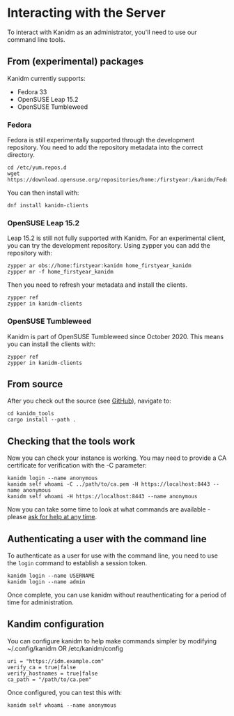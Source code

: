 # Interacting with the Server

To interact with Kanidm as an administrator, you'll need to use our command line tools.

## From (experimental) packages

Kanidm currently supports:

 * Fedora 33
 * OpenSUSE Leap 15.2
 * OpenSUSE Tumbleweed


### Fedora

Fedora is still experimentally supported through the development repository. You need to add the repository metadata into the correct directory.

    cd /etc/yum.repos.d
    wget https://download.opensuse.org/repositories/home:/firstyear:/kanidm/Fedora_33/home:firstyear:kanidm.repo

You can then install with:

    dnf install kanidm-clients

### OpenSUSE Leap 15.2

Leap 15.2 is still not fully supported with Kanidm. For an experimental client, you can
try the development repository. Using zypper you can add the repository with:

    zypper ar obs://home:firstyear:kanidm home_firstyear_kanidm
    zypper mr -f home_firstyear_kanidm

Then you need to refresh your metadata and install the clients.

    zypper ref
    zypper in kanidm-clients
    
### OpenSUSE Tumbleweed

Kanidm is part of OpenSUSE Tumbleweed since October 2020. This means you can install
the clients with:

    zypper ref
    zypper in kanidm-clients

## From source

After you check out the source (see [GitHub](https://github.com/kanidm/kanidm)), navigate to:

    cd kanidm_tools
    cargo install --path .

## Checking that the tools work

Now you can check your instance is working. You may need to provide a CA certificate for verification
with the -C parameter:

    kanidm login --name anonymous
    kanidm self whoami -C ../path/to/ca.pem -H https://localhost:8443 --name anonymous
    kanidm self whoami -H https://localhost:8443 --name anonymous

Now you can take some time to look at what commands are available - please [ask for help at any time](https://github.com/kanidm/kanidm#getting-in-contact--questions).

## Authenticating a user with the command line

To authenticate as a user for use with the command line, you need to use the `login` command
to establish a session token.

    kanidm login --name USERNAME
    kanidm login --name admin

Once complete, you can use kanidm without reauthenticating for a period of time for administration.

## Kandim configuration

You can configure kanidm to help make commands simpler by modifying ~/.config/kanidm OR /etc/kanidm/config

    uri = "https://idm.example.com"
    verify_ca = true|false
    verify_hostnames = true|false
    ca_path = "/path/to/ca.pem"

Once configured, you can test this with:

    kanidm self whoami --name anonymous

